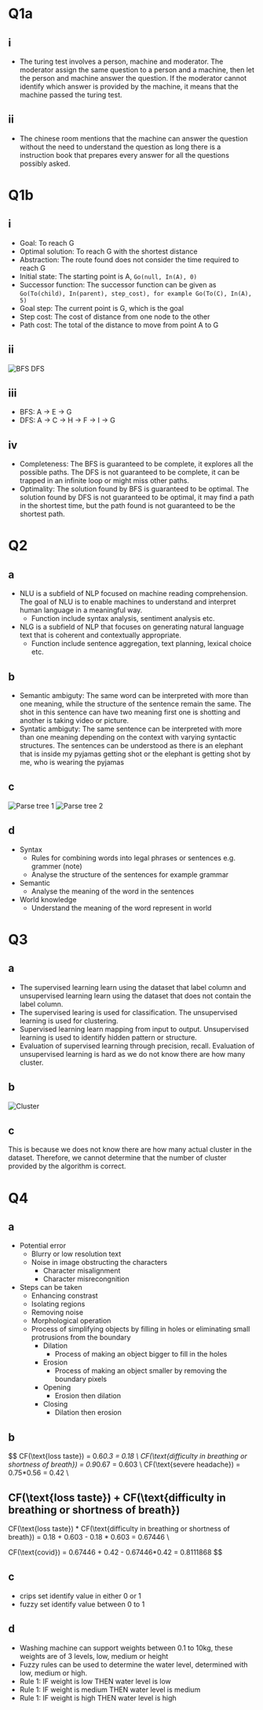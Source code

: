 # Q1a
## i
- The turing test involves a person, machine and moderator. The moderator assign the same question to a person and a machine, then let the person and machine answer the question. If the moderator cannot identify which answer is provided by the machine, it means that the machine passed the turing test.

## ii
- The chinese room mentions that the machine can answer the question without the need to understand the question as long there is a instruction book that prepares every answer for all the questions possibly asked.

# Q1b
## i
- Goal: To reach G
- Optimal solution: To reach G with the shortest distance
- Abstraction: The route found does not consider the time required to reach G
- Initial state: The starting point is A, `Go(null, In(A), 0)`
- Successor function: The successor function can be given  as `Go(To(child), In(parent), step_cost), for example Go(To(C), In(A), 5)`
- Goal step: The current point is G, which is the goal
- Step cost: The cost of distance from one node to the other
- Path cost: The total of the distance to move from point A to G

## ii
![BFS DFS](./res/bfs_dfs_jan.jpg)

## iii
- BFS: A -> E -> G
- DFS: A -> C -> H -> F -> I -> G

## iv
- Completeness: The BFS is guaranteed to be complete, it explores all the possible paths. The DFS is not guaranteed to be complete, it can be trapped in an infinite loop or might miss other paths. 
- Optimality: The solution found by BFS is guaranteed to be optimal. The solution found by DFS is not guaranteed to be optimal, it may find a path in the shortest time, but the path found is not guaranteed to be the shortest path.

# Q2
## a
- NLU is a subfield of NLP focused on machine reading comprehension. The goal of NLU is to enable machines to understand and interpret human language in a meaningful way.
  - Function include syntax analysis, sentiment analysis etc.
- NLG is a subfield of NLP that focuses on generating natural language text that is coherent and contextually appropriate.
  - Function include sentence aggregation, text planning, lexical choice etc.

## b
- Semantic ambiguty: The same word can be interpreted with more than one meaning, while the structure of the sentence remain the same. The shot in this sentence can have two meaning first one is shotting and another is taking video or picture.
- Syntatic ambiguty: The same sentence can be interpreted with more than one meaning depending on the context with varying syntactic structures. The sentences can be understood as there is an elephant that is inside my pyjamas getting shot or the elephant is getting shot by me, who is wearing the pyjamas

## c
![Parse tree 1](./res/parsetree1_jan2024.jpg)
![Parse tree 2](./res/parsetree2_jan2024.jpg)

## d
- Syntax
	- Rules for combining words into legal phrases or sentences e.g. grammer (note)
	- Analyse the structure of the sentences for example grammar
- Semantic
	- Analyse the meaning of the word in the sentences
- World knowledge
	- Understand the meaning of the word represent in world

# Q3
## a
- The supervised learning learn using the dataset that label column and unsupervised learning learn using the dataset that does not contain the label column. 
- The supervised learing is used for classification. The unsupervised learning is used for clustering.
- Supervised learning learn mapping from input to output. Unsupervised learning is used to identify hidden pattern or structure.
- Evaluation of supervised learning through precision, recall. Evaluation of unsupervised learning is hard as we do not know there are how many cluster. 

## b
![Cluster](./res/kmeanjan2024.jpg)

## c
This is because we does not know there are how many actual cluster in the dataset. Therefore, we cannot determine that the number of cluster provided by the algorithm is correct.

# Q4
## a
- Potential error
  - Blurry or low resolution text
  - Noise in image obstructing the characters
	- Character misalignment
	- Character misrecongnition
- Steps can be taken
	- Enhancing constrast
	- Isolating regions
	- Removing noise
	- Morphological operation
    - Process of simplifying objects by filling in holes or eliminating small protrusions from the boundary
		- Dilation
			- Process of making an object bigger to fill in the holes
		- Erosion
			- Process of making an object smaller by removing the boundary pixels
		- Opening
			- Erosion then dilation
		- Closing
			- Dilation then erosion

## b
$$
CF(\text{loss taste}) = 0.6*0.3 = 0.18 \\
CF(\text{difficulty in breathing or shortness of breath}) = 0.9*0.67 = 0.603 \\
CF(\text{severe headache}) = 0.75*0.56 = 0.42 \\

CF(\text{loss taste}) + CF(\text{difficulty in breathing or shortness of breath}) 
- 
CF(\text{loss taste}) * CF(\text{difficulty in breathing or shortness of breath})
= 0.18 + 0.603 - 0.18 * 0.603 = 0.67446 \\

CF(\text{covid}) = 0.67446 + 0.42 - 0.67446*0.42 = 0.8111868
$$

## c
- crips set identify value in either 0 or 1
- fuzzy set identify value between 0 to 1

## d
- Washing machine can support weights between 0.1 to 10kg, these weights are of 3 levels, low, medium or height
- Fuzzy rules can be used to determine the water level, determined with low, medium or high. 
- Rule 1: IF weight is low THEN water level is low
- Rule 1: IF weight is medium THEN water level is medium
- Rule 1: IF weight is high THEN water level is high
